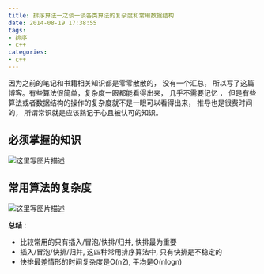 ```yaml
---
title: 排序算法一之谈一谈各类算法的复杂度和常用数据结构
date: 2014-08-19 17:38:55
tags:
- 排序
- c++
categories:
- c++
---
```


因为之前的笔记和书籍相关知识都是零零散散的， 没有一个汇总， 所以写了这篇博客。有些算法很简单，复杂度一眼都能看得出来， 几乎不需要记忆 ， 但是有些算法或者数据结构的操作的复杂度就不是一眼可以看得出来， 推导也是很费时间的， 所谓常识就是应该熟记于心且被认可的知识。




## **必须掌握的知识**
![这里写图片描述](http://img.blog.csdn.net/20170804205144200?watermark/2/text/aHR0cDovL2Jsb2cuY3Nkbi5uZXQvbm9zaXg=/font/5a6L5L2T/fontsize/400/fill/I0JBQkFCMA==/dissolve/70/gravity/SouthEast)

<!-- more -->

## **常用算法的复杂度**

![这里写图片描述](http://img.blog.csdn.net/20170804201637199?watermark/2/text/aHR0cDovL2Jsb2cuY3Nkbi5uZXQvbm9zaXg=/font/5a6L5L2T/fontsize/400/fill/I0JBQkFCMA==/dissolve/70/gravity/SouthEast)

**总结** : 

- 比较常用的只有插入/冒泡/快排/归并, 快排最为重要
- 插入/冒泡/快排/归并, 这四种常用排序算法中, 只有快排是不稳定的
- 快排最差情形的时间复杂度是O(n2), 平均是O(nlogn)